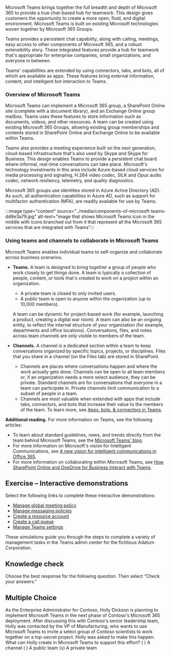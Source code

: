 Microsoft Teams brings together the full breadth and depth of Microsoft 365 to provide a true chat-based hub for teamwork. This design gives customers the opportunity to create a more open, fluid, and digital environment. Microsoft Teams is built on existing Microsoft technologies woven together by Microsoft 365 Groups.

Teams provides a persistent chat capability, along with calling, meetings, easy access to other components of Microsoft 365, and a robust extensibility story. These integrated features provide a hub for teamwork that's appropriate for enterprise companies, small organizations, and everyone in between.

Teams' capabilities are extended by using connectors, tabs, and bots, all of which are available as apps. These features bring external information, content, and intelligent bot interaction to Teams.

### Overview of Microsoft Teams

Microsoft Teams can implement a Microsoft 365 group, a SharePoint Online site (complete with a document library), and an Exchange Online group mailbox. Teams uses these features to store information such as documents, videos, and other resources. A team can be created using existing Microsoft 365 Groups, allowing existing group memberships and contents stored in SharePoint Online and Exchange Online to be available within Teams.

Teams also provides a meeting experience built on the next generation, cloud-based infrastructure that's also used by Skype and Skype for Business. This design enables Teams to provide a persistent chat board where informal, real-time conversations can take place. Microsoft's technology investments in this area include Azure-based cloud services for media processing and signaling, H.264 video codec, SILK and Opus audio codec, network resiliency, telemetry, and quality diagnostics.

Microsoft 365 groups use identities stored in Azure Active Directory (AD). As such, all authentication capabilities in Azure AD, such as support for multifactor authentication (MFA), are readily available for use by Teams.

:::image type="content" source="../media/components-of-microsoft-teams-dd8e3a79.jpg" alt-text="image that shows Microsoft Teams icon in the middle with icons branched out from it that represent all the Microsoft 365 services that are integrated with Teams":::


### Using teams and channels to collaborate in Microsoft Teams

Microsoft Teams enables individual teams to self-organize and collaborate across business scenarios.

 -  **Teams.** A team is designed to bring together a group of people who work closely to get things done. A team is typically a collection of people, content, or tools that's created to work on a project within an organization.
    
     -  A private team is closed to only invited users.
     -  A public team is open to anyone within the organization (up to 10,000 members).
    
    A team can be dynamic for project-based work (for example, launching a product, creating a digital war room). A team can also be an ongoing entity, to reflect the internal structure of your organization (for example, departments and office locations). Conversations, files, and notes across team channels are only visible to members of the team.
 -  **Channels.** A channel is a dedicated section within a team to keep conversations organized by specific topics, projects, or disciplines. Files that you share in a channel (on the Files tab) are stored in SharePoint.
    
     -  Channels are places where conversations happen and where the work actually gets done. Channels can be open to all team members or, if an organization needs a more select audience, they can be private. Standard channels are for conversations that everyone in a team can participate in. Private channels limit communication to a subset of people in a team.
     -  Channels are most valuable when extended with apps that include tabs, connectors, and bots that increase their value to the members of the team. To learn more, see [Apps, bots, &amp; connectors in Teams](/microsoftteams/deploy-apps-microsoft-teams-landing-page?azure-portal=true).

**Additional reading.** For more information on Teams, see the following articles:<br>

 -  To learn about standard guidelines, news, and trends directly from the team behind Microsoft Teams, see the [Microsoft Teams’ blog](https://aka.ms/teamsblog?azure-portal=true).
 -  For more information on Microsoft's vision for Intelligent Communications, see [A new vision for intelligent communications in Office 365](https://aka.ms/IntelComm?azure-portal=true).
 -  For more information on collaborating within Microsoft Teams, see [How SharePoint Online and OneDrive for Business interact with Teams](/microsoftteams/sharepoint-onedrive-interact?azure-portal=true).

## **Exercise – Interactive demonstrations**

Select the following links to complete these interactive demonstrations:

 -  [Manage global meeting policy](https://edxinteractivepage.blob.core.windows.net/edxpages/MS-100/M4-L3-E4-T1/index.html?azure-portal=true)
 -  [Manage messaging policies](https://edxinteractivepage.blob.core.windows.net/edxpages/MS-100/M4-L3-E4-T3/index.html?azure-portal=true)
 -  [Create a resource account](https://edxinteractivepage.blob.core.windows.net/edxpages/MS-100/M4-L3-E4-T4/index.html?azure-portal=true)
 -  [Create a call queue](https://edxinteractivepage.blob.core.windows.net/edxpages/MS-100/M4-L3-E4-T5/index.html?azure-portal=true)
 -  [Manage Teams settings](https://edxinteractivepage.blob.core.windows.net/edxpages/MS-100/M4-L3-E4-T9/index.html?azure-portal=true)

These simulations guide you through the steps to complete a variety of management tasks in the Teams admin center for the fictitious Adatum Corporation.

## Knowledge check

Choose the best response for the following question. Then select “Check your answers.”

## Multiple Choice
As the Enterprise Administrator for Contoso, Holly Dickson is planning to implement Microsoft Teams in the next phase of Contoso's Microsoft 365 deployment. After discussing this with Contoso's senior leadership team, Holly was contacted by the VP of Manufacturing, who wants to use Microsoft Teams to invite a select group of Contoso scientists to work together on a top-secret project. Holly was asked to make this happen. What can Holly create in Microsoft Teams to support this effort?
( ) A channel
( ) A public team
(x) A private team


